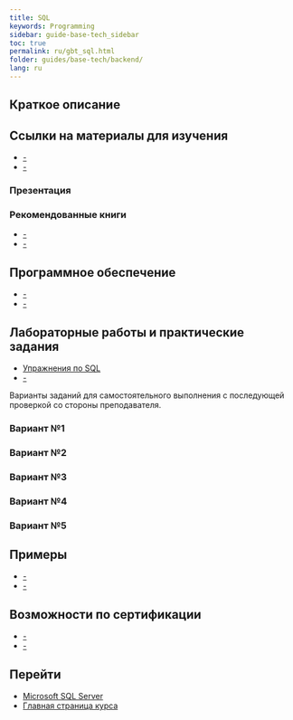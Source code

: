 ```yaml
---
title: SQL
keywords: Programming
sidebar: guide-base-tech_sidebar
toc: true
permalink: ru/gbt_sql.html
folder: guides/base-tech/backend/
lang: ru
---
```

## Краткое описание

##  Ссылки на материалы для изучения

* [-]()
* [-]()

### Презентация

### Рекомендованные книги

* [-]()
* [-]()

## Программное обеспечение

* [-]()
* [-]()

## Лабораторные работы и практические задания

* [Упражнения по SQL](http://sql-ex.ru/)
* [-]()

Варианты заданий для самостоятельного выполнения с последующей проверкой со стороны преподавателя.

### Вариант №1

### Вариант №2

### Вариант №3

### Вариант №4

### Вариант №5

## Примеры

* [-]()
* [-]()

## Возможности по сертификации

* [-]()
* [-]()

## Перейти

* [Microsoft SQL Server](gbt_mssql.html)
* [Главная страница курса](gbt_landing-page.html)